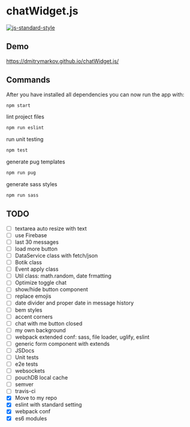 # chatWidget.js

[![js-standard-style](https://img.shields.io/badge/code%20style-standard-brightgreen.svg)](http://standardjs.com)

## Demo

https://dmitrymarkov.github.io/chatWidget.js/

## Commands


After you have installed all dependencies you can now run the app with:
```bash
npm start
```

lint project files
```bash
npm run eslint
```

run unit testing
```bash
npm test
```

generate pug templates
```bash
npm run pug
```

generate sass styles
```bash
npm run sass
```

## TODO

- [ ] textarea auto resize with text
- [ ] use Firebase
- [ ] last 30 messages
- [ ] load more button
- [ ] DataService class with fetch/json
- [ ] Botik class
- [ ] Event apply class
- [ ] Util class: math.random, date frmatting
- [ ] Optimize toggle chat
- [ ] show/hide button component
- [ ] replace emojis
- [ ] date divider and proper date in message history
- [ ] bem styles
- [ ] accent corners
- [ ] chat with me button closed
- [ ] my own background
- [ ] webpack extended conf: sass, file loader, uglify, eslint
- [ ] generic form component with extends
- [ ] JSDocs
- [ ] Unit tests
- [ ] e2e tests
- [ ] websockets
- [ ] pouchDB local cache
- [ ] semver
- [ ] travis-ci
- [x] Move to my repo
- [x] eslint with standard setting
- [x] webpack conf
- [x] es6 modules
